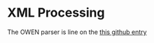 # XML Processing

The OWEN parser is line on the [this github entry](https://github.com/originalworks/protocol-core/tree/master/parser)
